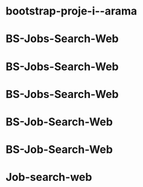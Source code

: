 # bootstrap-proje-i--arama
# BS-Jobs-Search-Web
# BS-Jobs-Search-Web
# BS-Jobs-Search-Web
# BS-Job-Search-Web
# BS-Job-Search-Web
# Job-search-web
